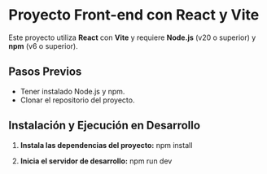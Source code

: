 # Proyecto Front-end con React y Vite

Este proyecto utiliza **React** con **Vite** y requiere **Node.js** (v20 o superior) y **npm** (v6 o superior).

## Pasos Previos

- Tener instalado Node.js y npm.
- Clonar el repositorio del proyecto.
## Instalación y Ejecución en Desarrollo

1. **Instala las dependencias del proyecto:**
   npm install


2. **Inicia el servidor de desarrollo:**
   npm run dev

